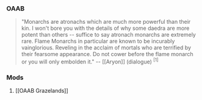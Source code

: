 
### OAAB
> "Monarchs are atronachs which are much more powerful than their kin. I won't bore you with the details of why some daedra are more potent than others -- suffice to say atronach monarchs are extremely rare. Flame Monarchs in particular are known to be incurably vainglorious. Reveling in the acclaim of mortals who are terrified by their fearsome appearance. Do not cower before the flame monarch or you will only embolden it."
> -- [[Aryon]] (dialogue) <sup>[1]</sup>
### Mods
1. [[OAAB Grazelands]]